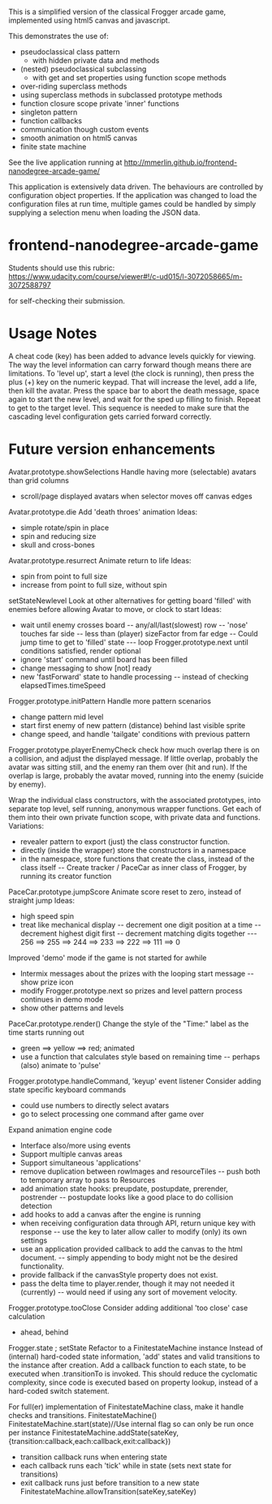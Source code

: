 This is a simplified version of the classical Frogger arcade game, implemented
using html5 canvas and javascript.

This demonstrates the use of:
* pseudoclassical class pattern
  * with hidden private data and methods
* (nested) pseudoclassical subclassing
  * with get and set properties using function scope methods
* over-riding superclass methods
* using superclass methods in subclassed prototype methods
* function closure scope private 'inner' functions
* singleton pattern
* function callbacks
* communication though custom events
* smooth animation on html5 canvas
* finite state machine

See the live application running at
http://mmerlin.github.io/frontend-nanodegree-arcade-game/

This application is extensively data driven.  The behaviours are controlled by
configuration object properties.  If the application was changed to load the
configuration files at run time, multiple games could be handled by simply
supplying a selection menu when loading the JSON data.

frontend-nanodegree-arcade-game
===============================

Students should use this rubric: https://www.udacity.com/course/viewer#!/c-ud015/l-3072058665/m-3072588797

for self-checking their submission.

Usage Notes
===========

A cheat code (key) has been added to advance levels quickly for viewing.  The
way the level information can carry forward though means there are limitations.
To 'level up', start a level (the clock is running), then press the plus (+) key
on the numeric keypad.  That will increase the level, add a life, then kill the
avatar.  Press the space bar to abort the death message, space again to start
the new level, and wait for the sped up filling to finish.  Repeat to get to the
target level.  This sequence is needed to make sure that the cascading level
configuration gets carried forward correctly.

Future version enhancements
===========================

Avatar.prototype.showSelections
Handle having more (selectable) avatars than grid columns
- scroll/page displayed avatars when selector moves off canvas edges

Avatar.prototype.die
Add 'death throes' animation
Ideas:
- simple rotate/spin in place
- spin and reducing size
- skull and cross-bones

Avatar.prototype.resurrect
Animate return to life
Ideas:
- spin from point to full size
- increase from point to full size, without spin

setStateNewlevel
Look at other alternatives for getting board 'filled' with enemies before allowing Avatar to move, or clock to start
Ideas:
- wait until enemy crosses board
-- any/all/last(slowest) row
-- 'nose' touches far side
-- less than (player) sizeFactor from far edge
-- Could jump time to get to 'filled' state
--- loop Frogger.prototype.next until conditions satisfied, render optional
- ignore 'start' command until board has been filled
- change messaging to show [not] ready
- new 'fastForward' state to handle processing
-- instead of checking elapsedTimes.timeSpeed

Frogger.prototype.initPattern
Handle more pattern scenarios
- change pattern mid level
- start first enemy of new pattern (distance) behind last visible sprite
- change speed, and handle 'tailgate' conditions with previous pattern

Frogger.prototype.playerEnemyCheck
check how much overlap there is on a collision, and adjust the displayed message.  If little overlap, probably the avatar was sitting still, and the enemy ran them over (hit and run).  If the overlap is large, probably the avatar moved, running into the enemy (suicide by enemy).

Wrap the individual class constructors, with the associated prototypes, into separate top level, self running, anonymous wrapper functions.  Get each of them into their own private function scope, with private data and functions.
Variations:
- revealer pattern to export (just) the class constructor function.
- directly (inside the wrapper) store the constructors in a namespace
- in the namespace, store functions that create the class, instead of the class itself
-- Create tracker / PaceCar as inner class of Frogger, by running its creator function

PaceCar.prototype.jumpScore
Animate score reset to zero, instead of straight jump
Ideas:
- high speed spin
- treat like mechanical display
-- decrement one digit position at a time
-- decrement highest digit first
-- decrement matching digits together
--- 256 ==> 255 ==> 244 ==> 233 ==> 222 ==> 111 ==> 0

Improved 'demo' mode if the game is not started for awhile
- Intermix messages about the prizes with the looping start message
-- show prize icon
- modify Frogger.prototype.next so prizes and level pattern process continues in demo mode
- show other patterns and levels

PaceCar.prototype.render()
Change the style of the "Time:" label as the time starts running out
- green ==> yellow ==> red; animated
- use a function that calculates style based on remaining time
-- perhaps (also) animate to 'pulse'

Frogger.prototype.handleCommand, 'keyup' event listener
Consider adding state specific keyboard commands
- could use numbers to directly select avatars
- go to select processing one command after game over

Expand animation engine code
- Interface also/more using events
- Support multiple canvas areas
- Support simultaneous 'applications'
- remove duplication between rowImages and resourceTiles
-- push both to temporary array to pass to Resources
- add animation state hooks: preupdate, postupdate, prerender, postrender
-- postupdate looks like a good place to do collision detection
- add hooks to add a canvas after the engine is running
- when receiving configuration data through API, return unique key with response
-- use the key to later allow caller to modify (only) its own settings
- use an application provided callback to add the canvas to the html document.
-- simply appending to body might not be the desired functionality.
- provide fallback if the canvasStyle property does not exist.
- pass the delta time to player.render, though it may not needed it (currently)
-- would need if using any sort of movement velocity.

Frogger.prototype.tooClose
Consider adding additional 'too close' case calculation
- ahead, behind

Frogger.state ; setState
Refactor to a FinitestateMachine instance
Instead of (internal) hard-coded state information, 'add' states and valid
transitions to the instance after creation.  Add a callback function to each
state, to be executed when .transitionTo is invoked.  This should reduce the
cyclomatic complexity, since code is executed based on property lookup, instead
of a hard-coded switch statement.

For full(er) implementation of FinitestateMachine class, make it handle checks
and transitions.
FinitestateMachine()
FinitestateMachine.start(state)//Use internal flag so can only be run once per instance
FinitestateMachine.addState(sateKey,{transition:callback,each:callback,exit:callback})
- transition callback runs when entering state
- each callback runs each 'tick' while in state (sets next state for transitions)
- exit callback runs just before transition to a new state
FinitestateMachine.allowTransition(sateKey,sateKey)

